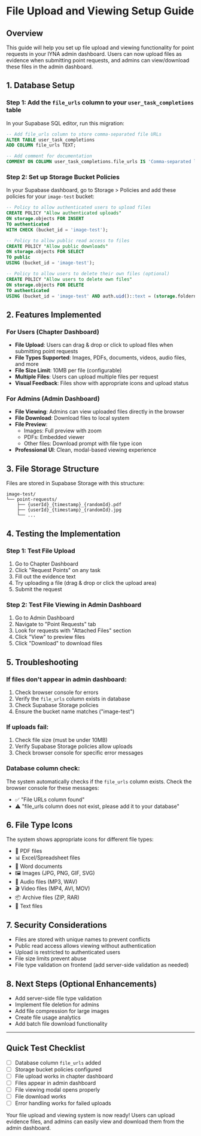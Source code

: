 # File Upload and Viewing Setup Guide

## Overview

This guide will help you set up file upload and viewing functionality for point requests in your IYNA admin dashboard. Users can now upload files as evidence when submitting point requests, and admins can view/download these files in the admin dashboard.

## 1. Database Setup

### Step 1: Add the `file_urls` column to your `user_task_completions` table

In your Supabase SQL editor, run this migration:

```sql
-- Add file_urls column to store comma-separated file URLs
ALTER TABLE user_task_completions 
ADD COLUMN file_urls TEXT;

-- Add comment for documentation
COMMENT ON COLUMN user_task_completions.file_urls IS 'Comma-separated list of file URLs uploaded as evidence';
```

### Step 2: Set up Storage Bucket Policies

In your Supabase dashboard, go to Storage > Policies and add these policies for your `image-test` bucket:

```sql
-- Policy to allow authenticated users to upload files
CREATE POLICY "Allow authenticated uploads" 
ON storage.objects FOR INSERT 
TO authenticated 
WITH CHECK (bucket_id = 'image-test');

-- Policy to allow public read access to files
CREATE POLICY "Allow public downloads" 
ON storage.objects FOR SELECT 
TO public 
USING (bucket_id = 'image-test');

-- Policy to allow users to delete their own files (optional)
CREATE POLICY "Allow users to delete own files" 
ON storage.objects FOR DELETE 
TO authenticated 
USING (bucket_id = 'image-test' AND auth.uid()::text = (storage.foldername(name))[1]);
```

## 2. Features Implemented

### For Users (Chapter Dashboard)
- **File Upload**: Users can drag & drop or click to upload files when submitting point requests
- **File Types Supported**: Images, PDFs, documents, videos, audio files, and more
- **File Size Limit**: 10MB per file (configurable)
- **Multiple Files**: Users can upload multiple files per request
- **Visual Feedback**: Files show with appropriate icons and upload status

### For Admins (Admin Dashboard)
- **File Viewing**: Admins can view uploaded files directly in the browser
- **File Download**: Download files to local system
- **File Preview**: 
  - Images: Full preview with zoom
  - PDFs: Embedded viewer
  - Other files: Download prompt with file type icon
- **Professional UI**: Clean, modal-based viewing experience

## 3. File Storage Structure

Files are stored in Supabase Storage with this structure:
```
image-test/
└── point-requests/
    ├── {userId}_{timestamp}_{randomId}.pdf
    ├── {userId}_{timestamp}_{randomId}.jpg
    └── ...
```

## 4. Testing the Implementation

### Step 1: Test File Upload
1. Go to Chapter Dashboard
2. Click "Request Points" on any task
3. Fill out the evidence text
4. Try uploading a file (drag & drop or click the upload area)
5. Submit the request

### Step 2: Test File Viewing in Admin Dashboard
1. Go to Admin Dashboard
2. Navigate to "Point Requests" tab
3. Look for requests with "Attached Files" section
4. Click "View" to preview files
5. Click "Download" to download files

## 5. Troubleshooting

### If files don't appear in admin dashboard:
1. Check browser console for errors
2. Verify the `file_urls` column exists in database
3. Check Supabase Storage policies
4. Ensure the bucket name matches ("image-test")

### If uploads fail:
1. Check file size (must be under 10MB)
2. Verify Supabase Storage policies allow uploads
3. Check browser console for specific error messages

### Database column check:
The system automatically checks if the `file_urls` column exists. Check the browser console for these messages:
- ✅ "File URLs column found"
- ⚠️ "file_urls column does not exist, please add it to your database"

## 6. File Type Icons

The system shows appropriate icons for different file types:
- 📄 PDF files
- 📊 Excel/Spreadsheet files
- 📝 Word documents
- 🖼️ Images (JPG, PNG, GIF, SVG)
- 🎵 Audio files (MP3, WAV)
- 🎬 Video files (MP4, AVI, MOV)
- 📦 Archive files (ZIP, RAR)
- 📄 Text files

## 7. Security Considerations

- Files are stored with unique names to prevent conflicts
- Public read access allows viewing without authentication
- Upload is restricted to authenticated users
- File size limits prevent abuse
- File type validation on frontend (add server-side validation as needed)

## 8. Next Steps (Optional Enhancements)

- Add server-side file type validation
- Implement file deletion for admins
- Add file compression for large images
- Create file usage analytics
- Add batch file download functionality

---

## Quick Test Checklist

- [ ] Database column `file_urls` added
- [ ] Storage bucket policies configured
- [ ] File upload works in chapter dashboard
- [ ] Files appear in admin dashboard
- [ ] File viewing modal opens properly
- [ ] File download works
- [ ] Error handling works for failed uploads

Your file upload and viewing system is now ready! Users can upload evidence files, and admins can easily view and download them from the admin dashboard. 